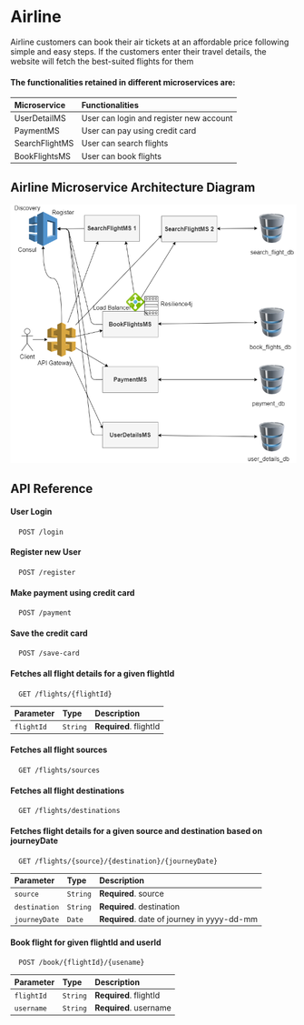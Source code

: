 # Airline
Airline customers can book their air tickets at an affordable price following simple and easy steps. If the customers enter their travel details, the website will fetch the best-suited flights for them


#### The functionalities retained in different microservices are:


| Microservice | Functionalities             |
| :----------- | :-------------------------- |
| UserDetailMS | User can login and register new account |
| PaymentMS | User can pay using credit card |
| SearchFlightMS | User can search flights |
| BookFlightsMS | User can book flights |

## Airline Microservice Architecture Diagram

![App Screenshot](https://github.com/MirAbbasAli/Airline/blob/master/airline_design.png)

## API Reference

#### User Login

```http
  POST /login
```


#### Register new User

```http
  POST /register
```

#### Make payment using credit card

```http
  POST /payment
```


#### Save the credit card

```http
  POST /save-card
```

#### Fetches all flight details for a given flightId

```http
  GET /flights/{flightId}
```

| Parameter | Type     | Description                |
| :-------- | :------- | :------------------------- |
| `flightId` | `String` | **Required**. flightId |

#### Fetches all flight sources

```http
  GET /flights/sources
```
#### Fetches all flight destinations

```http
  GET /flights/destinations
```

#### Fetches flight details for a given source and destination based on journeyDate

```http
  GET /flights/{source}/{destination}/{journeyDate}
```

| Parameter | Type     | Description                |
| :-------- | :------- | :------------------------- |
| `source` | `String` | **Required**. source |
| `destination` | `String` | **Required**. destination |
| `journeyDate` | `Date` | **Required**. date of journey in yyyy-dd-mm |

#### Book flight for given flightId and userId

```http
  POST /book/{flightId}/{usename}
```

| Parameter | Type     | Description                |
| :-------- | :------- | :------------------------- |
| `flightId` | `String` | **Required**. flightId |
| `username` | `String` | **Required**. username |
